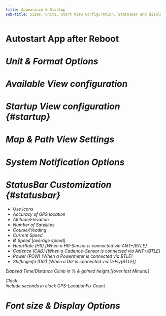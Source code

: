 ```yaml
---
title: Appearance & Startup
sub-title: Sizes, Units, Start View Configuration, StatusBar and display customization
---
```

# Autostart App after Reboot <i class="fa-solid fa-toggle-off">
# Unit & Format Options
# Available View configuration
# Startup View configuration {#startup}
# Map & Path View Settings
# System Notification Options
# StatusBar Customization {#statusbar}

- Use Icons
- Accuracy of GPS location
- Altitude/Elevation
- Number of Satellites
- Course/Heading
- Current Speed
- Ø Speed [average speed]
- HeartRate (HR) [When a HR-Sensor is connected via ANT+/BTLE]
- Cadence (CAD) [When a Cadence-Sensor is connected via ANT+/BTLE]
- Power (POW) [When a Powermeter is connected via BTLE]
- Shiftinginfo (Di2) [When a Di2 is connected via D-Fly(BTLE)]

Elapsed Time/Distance
Climb in % &amp; gained height [(over last Minute)]

Clock	
Include seconds in clock
GPS-LocationFix Count

# Font size & Display Options
